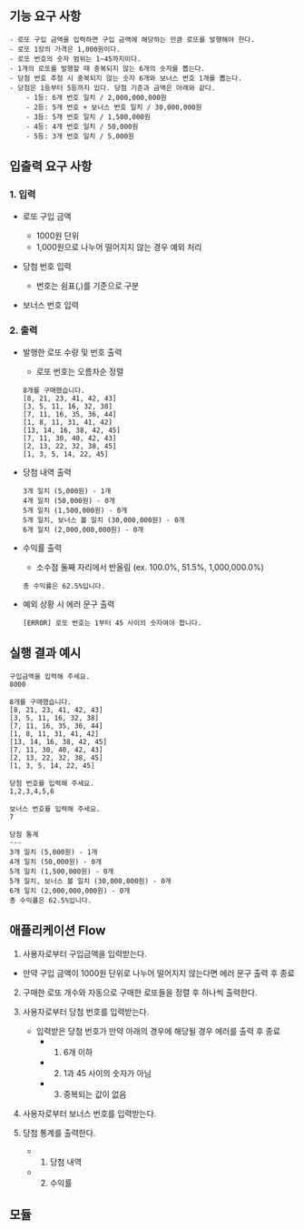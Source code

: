 ## 기능 요구 사항

```
- 로또 구입 금액을 입력하면 구입 금액에 해당하는 만큼 로또를 발행해야 한다.
- 로또 1장의 가격은 1,000원이다.
- 로또 번호의 숫자 범위는 1~45까지이다.
- 1개의 로또를 발행할 때 중복되지 않는 6개의 숫자를 뽑는다.
- 당첨 번호 추첨 시 중복되지 않는 숫자 6개와 보너스 번호 1개를 뽑는다.
- 당첨은 1등부터 5등까지 있다. 당첨 기준과 금액은 아래와 같다.
    - 1등: 6개 번호 일치 / 2,000,000,000원
    - 2등: 5개 번호 + 보너스 번호 일치 / 30,000,000원
    - 3등: 5개 번호 일치 / 1,500,000원
    - 4등: 4개 번호 일치 / 50,000원
    - 5등: 3개 번호 일치 / 5,000원
```

## 입출력 요구 사항

### 1. 입력

- 로또 구입 금액

  - 1000원 단위
  - 1,000원으로 나누어 떨어지지 않는 경우 예외 처리

- 당첨 번호 입력

  - 번호는 쉼표(,)를 기준으로 구분

- 보너스 번호 입력

### 2. 출력

- 발행한 로또 수량 및 번호 출력
  - 로또 번호는 오름차순 정렬
  ```
  8개를 구매했습니다.
  [8, 21, 23, 41, 42, 43]
  [3, 5, 11, 16, 32, 38]
  [7, 11, 16, 35, 36, 44]
  [1, 8, 11, 31, 41, 42]
  [13, 14, 16, 38, 42, 45]
  [7, 11, 30, 40, 42, 43]
  [2, 13, 22, 32, 38, 45]
  [1, 3, 5, 14, 22, 45]
  ```
- 당첨 내역 출력
  ```
  3개 일치 (5,000원) - 1개
  4개 일치 (50,000원) - 0개
  5개 일치 (1,500,000원) - 0개
  5개 일치, 보너스 볼 일치 (30,000,000원) - 0개
  6개 일치 (2,000,000,000원) - 0개
  ```
- 수익률 출력
  - 소수점 둘째 자리에서 반올림 (ex. 100.0%, 51.5%, 1,000,000.0%)
  ```
  총 수익률은 62.5%입니다.
  ```
- 예외 상황 시 에러 문구 출력

  ```
  [ERROR] 로또 번호는 1부터 45 사이의 숫자여야 합니다.
  ```

## 실행 결과 예시

```
구입금액을 입력해 주세요.
8000

8개를 구매했습니다.
[8, 21, 23, 41, 42, 43]
[3, 5, 11, 16, 32, 38]
[7, 11, 16, 35, 36, 44]
[1, 8, 11, 31, 41, 42]
[13, 14, 16, 38, 42, 45]
[7, 11, 30, 40, 42, 43]
[2, 13, 22, 32, 38, 45]
[1, 3, 5, 14, 22, 45]

당첨 번호를 입력해 주세요.
1,2,3,4,5,6

보너스 번호를 입력해 주세요.
7

당첨 통계
---
3개 일치 (5,000원) - 1개
4개 일치 (50,000원) - 0개
5개 일치 (1,500,000원) - 0개
5개 일치, 보너스 볼 일치 (30,000,000원) - 0개
6개 일치 (2,000,000,000원) - 0개
총 수익률은 62.5%입니다.
```

## 애플리케이션 Flow

1. 사용자로부터 구입금액을 입력받는다.

- 만약 구입 금액이 1000원 단위로 나누어 떨어지지 않는다면 에러 문구 출력 후 종료

2. 구매한 로또 개수와 자동으로 구매한 로또들을 정렬 후 하나씩 출력한다.
3. 사용자로부터 당첨 번호를 입력받는다.

   - 입력받은 당첨 번호가 만약 아래의 경우에 해당될 경우 에러를 출력 후 종료
     - 1. 6개 이하
     - 2. 1과 45 사이의 숫자가 아님
     - 3. 중복되는 값이 없음

4. 사용자로부터 보너스 번호를 입력받는다.
5. 당첨 통계를 출력한다.
   - 1. 당첨 내역
   - 2. 수익률

## 모듈

